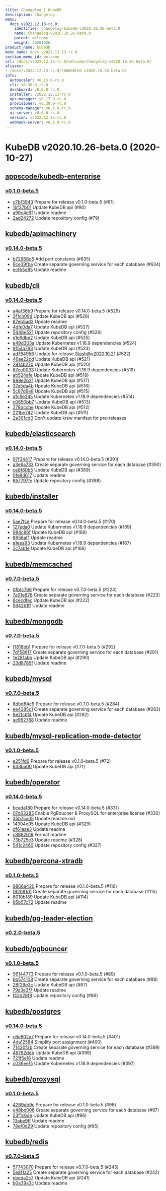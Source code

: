 ```yaml
---
title: Changelog | KubeDB
description: Changelog
menu:
  docs_v2022.12.13-rc.0:
    identifier: changelog-kubedb-v2020.10.26-beta.0
    name: Changelog-v2020.10.26-beta.0
    parent: welcome
    weight: 20201026
product_name: kubedb
menu_name: docs_v2022.12.13-rc.0
section_menu_id: welcome
url: /docs/v2022.12.13-rc.0/welcome/changelog-v2020.10.26-beta.0/
aliases:
- /docs/v2022.12.13-rc.0/CHANGELOG-v2020.10.26-beta.0/
info:
  autoscaler: v0.15.0-rc.0
  cli: v0.30.0-rc.0
  dashboard: v0.6.0-rc.0
  installer: v2022.12.13-rc.0
  ops-manager: v0.17.0-rc.0
  provisioner: v0.30.0-rc.0
  schema-manager: v0.6.0-rc.0
  ui-server: v0.6.0-rc.0
  version: v2022.12.13-rc.0
  webhook-server: v0.6.0-rc.0
---
```


# KubeDB v2020.10.26-beta.0 (2020-10-27)


## [appscode/kubedb-enterprise](https://github.com/appscode/kubedb-enterprise)

### [v0.1.0-beta.5](https://github.com/appscode/kubedb-enterprise/releases/tag/v0.1.0-beta.5)

- [c7bf3943](https://github.com/appscode/kubedb-enterprise/commit/c7bf3943) Prepare for release v0.1.0-beta.5 (#81)
- [1bf37b01](https://github.com/appscode/kubedb-enterprise/commit/1bf37b01) Update KubeDB api (#80)
- [a99c4e9f](https://github.com/appscode/kubedb-enterprise/commit/a99c4e9f) Update readme
- [2ad24272](https://github.com/appscode/kubedb-enterprise/commit/2ad24272) Update repository config (#79)



## [kubedb/apimachinery](https://github.com/kubedb/apimachinery)

### [v0.14.0-beta.5](https://github.com/kubedb/apimachinery/releases/tag/v0.14.0-beta.5)

- [b72968d5](https://github.com/kubedb/apimachinery/commit/b72968d5) Add port constants (#635)
- [6ce39fbe](https://github.com/kubedb/apimachinery/commit/6ce39fbe) Create separate governing service for each database (#634)
- [ecfb5d85](https://github.com/kubedb/apimachinery/commit/ecfb5d85) Update readme



## [kubedb/cli](https://github.com/kubedb/cli)

### [v0.14.0-beta.5](https://github.com/kubedb/cli/releases/tag/v0.14.0-beta.5)

- [a4af36b9](https://github.com/kubedb/cli/commit/a4af36b9) Prepare for release v0.14.0-beta.5 (#529)
- [2f1cb09d](https://github.com/kubedb/cli/commit/2f1cb09d) Update KubeDB api (#528)
- [87eb5ad3](https://github.com/kubedb/cli/commit/87eb5ad3) Update readme
- [4dfe0da7](https://github.com/kubedb/cli/commit/4dfe0da7) Update KubeDB api (#527)
- [5448e521](https://github.com/kubedb/cli/commit/5448e521) Update repository config (#526)
- [e1e9dbe2](https://github.com/kubedb/cli/commit/e1e9dbe2) Update KubeDB api (#525)
- [e49d303a](https://github.com/kubedb/cli/commit/e49d303a) Update Kubernetes v1.18.9 dependencies (#524)
- [9f54a783](https://github.com/kubedb/cli/commit/9f54a783) Update KubeDB api (#523)
- [ad764956](https://github.com/kubedb/cli/commit/ad764956) Update for release Stash@v2020.10.21 (#522)
- [46ae22cd](https://github.com/kubedb/cli/commit/46ae22cd) Update KubeDB api (#521)
- [2914b270](https://github.com/kubedb/cli/commit/2914b270) Update KubeDB api (#520)
- [87ce0033](https://github.com/kubedb/cli/commit/87ce0033) Update Kubernetes v1.18.9 dependencies (#519)
- [ab524afe](https://github.com/kubedb/cli/commit/ab524afe) Update KubeDB api (#518)
- [899e2b21](https://github.com/kubedb/cli/commit/899e2b21) Update KubeDB api (#517)
- [37a5da4b](https://github.com/kubedb/cli/commit/37a5da4b) Update KubeDB api (#516)
- [5c87d6e8](https://github.com/kubedb/cli/commit/5c87d6e8) Update KubeDB api (#515)
- [dfc9e245](https://github.com/kubedb/cli/commit/dfc9e245) Update Kubernetes v1.18.9 dependencies (#514)
- [c0650bb7](https://github.com/kubedb/cli/commit/c0650bb7) Update KubeDB api (#513)
- [278dccbe](https://github.com/kubedb/cli/commit/278dccbe) Update KubeDB api (#512)
- [221be742](https://github.com/kubedb/cli/commit/221be742) Update KubeDB api (#511)
- [2a301cd0](https://github.com/kubedb/cli/commit/2a301cd0) Don't update krew manifest for pre-releases



## [kubedb/elasticsearch](https://github.com/kubedb/elasticsearch)

### [v0.14.0-beta.5](https://github.com/kubedb/elasticsearch/releases/tag/v0.14.0-beta.5)

- [97f34417](https://github.com/kubedb/elasticsearch/commit/97f34417) Prepare for release v0.14.0-beta.5 (#391)
- [a3e9a733](https://github.com/kubedb/elasticsearch/commit/a3e9a733) Create separate governing service for each database (#390)
- [ce8f80b5](https://github.com/kubedb/elasticsearch/commit/ce8f80b5) Update KubeDB api (#389)
- [0fe8d617](https://github.com/kubedb/elasticsearch/commit/0fe8d617) Update readme
- [657797fe](https://github.com/kubedb/elasticsearch/commit/657797fe) Update repository config (#388)



## [kubedb/installer](https://github.com/kubedb/installer)

### [v0.14.0-beta.5](https://github.com/kubedb/installer/releases/tag/v0.14.0-beta.5)

- [5ae7fce](https://github.com/kubedb/installer/commit/5ae7fce) Prepare for release v0.14.0-beta.5 (#170)
- [127eda0](https://github.com/kubedb/installer/commit/127eda0) Update Kubernetes v1.18.9 dependencies (#169)
- [984c86f](https://github.com/kubedb/installer/commit/984c86f) Update KubeDB api (#168)
- [8956af1](https://github.com/kubedb/installer/commit/8956af1) Update readme
- [a1eea93](https://github.com/kubedb/installer/commit/a1eea93) Update Kubernetes v1.18.9 dependencies (#167)
- [2c7ab1e](https://github.com/kubedb/installer/commit/2c7ab1e) Update KubeDB api (#166)



## [kubedb/memcached](https://github.com/kubedb/memcached)

### [v0.7.0-beta.5](https://github.com/kubedb/memcached/releases/tag/v0.7.0-beta.5)

- [0fbfc766](https://github.com/kubedb/memcached/commit/0fbfc766) Prepare for release v0.7.0-beta.5 (#224)
- [7a01e878](https://github.com/kubedb/memcached/commit/7a01e878) Create separate governing service for each database (#223)
- [6cecdfec](https://github.com/kubedb/memcached/commit/6cecdfec) Update KubeDB api (#222)
- [5942b1ff](https://github.com/kubedb/memcached/commit/5942b1ff) Update readme



## [kubedb/mongodb](https://github.com/kubedb/mongodb)

### [v0.7.0-beta.5](https://github.com/kubedb/mongodb/releases/tag/v0.7.0-beta.5)

- [f1818bb1](https://github.com/kubedb/mongodb/commit/f1818bb1) Prepare for release v0.7.0-beta.5 (#292)
- [7d1586f7](https://github.com/kubedb/mongodb/commit/7d1586f7) Create separate governing service for each database (#291)
- [1e281abb](https://github.com/kubedb/mongodb/commit/1e281abb) Update KubeDB api (#290)
- [23d8785f](https://github.com/kubedb/mongodb/commit/23d8785f) Update readme



## [kubedb/mysql](https://github.com/kubedb/mysql)

### [v0.7.0-beta.5](https://github.com/kubedb/mysql/releases/tag/v0.7.0-beta.5)

- [8dbd64c9](https://github.com/kubedb/mysql/commit/8dbd64c9) Prepare for release v0.7.0-beta.5 (#284)
- [ee4285c1](https://github.com/kubedb/mysql/commit/ee4285c1) Create separate governing service for each database (#283)
- [8e2fcbf4](https://github.com/kubedb/mysql/commit/8e2fcbf4) Update KubeDB api (#282)
- [ae962768](https://github.com/kubedb/mysql/commit/ae962768) Update readme



## [kubedb/mysql-replication-mode-detector](https://github.com/kubedb/mysql-replication-mode-detector)

### [v0.1.0-beta.5](https://github.com/kubedb/mysql-replication-mode-detector/releases/tag/v0.1.0-beta.5)

- [e251fd6](https://github.com/kubedb/mysql-replication-mode-detector/commit/e251fd6) Prepare for release v0.1.0-beta.5 (#72)
- [633ba00](https://github.com/kubedb/mysql-replication-mode-detector/commit/633ba00) Update KubeDB api (#71)



## [kubedb/operator](https://github.com/kubedb/operator)

### [v0.14.0-beta.5](https://github.com/kubedb/operator/releases/tag/v0.14.0-beta.5)

- [bcada180](https://github.com/kubedb/operator/commit/bcada180) Prepare for release v0.14.0-beta.5 (#331)
- [07d63285](https://github.com/kubedb/operator/commit/07d63285) Enable PgBoucner & ProxySQL for enterprise license (#330)
- [35b75a05](https://github.com/kubedb/operator/commit/35b75a05) Update readme.md
- [14304e05](https://github.com/kubedb/operator/commit/14304e05) Update KubeDB api (#329)
- [df61aae3](https://github.com/kubedb/operator/commit/df61aae3) Update readme
- [c9882619](https://github.com/kubedb/operator/commit/c9882619) Format readme
- [73b725e3](https://github.com/kubedb/operator/commit/73b725e3) Update readme (#328)
- [541c2460](https://github.com/kubedb/operator/commit/541c2460) Update repository config (#327)



## [kubedb/percona-xtradb](https://github.com/kubedb/percona-xtradb)

### [v0.1.0-beta.5](https://github.com/kubedb/percona-xtradb/releases/tag/v0.1.0-beta.5)

- [9866a420](https://github.com/kubedb/percona-xtradb/commit/9866a420) Prepare for release v0.1.0-beta.5 (#116)
- [f92081d1](https://github.com/kubedb/percona-xtradb/commit/f92081d1) Create separate governing service for each database (#115)
- [6010b189](https://github.com/kubedb/percona-xtradb/commit/6010b189) Update KubeDB api (#114)
- [95b57c72](https://github.com/kubedb/percona-xtradb/commit/95b57c72) Update readme



## [kubedb/pg-leader-election](https://github.com/kubedb/pg-leader-election)

### [v0.2.0-beta.5](https://github.com/kubedb/pg-leader-election/releases/tag/v0.2.0-beta.5)




## [kubedb/pgbouncer](https://github.com/kubedb/pgbouncer)

### [v0.1.0-beta.5](https://github.com/kubedb/pgbouncer/releases/tag/v0.1.0-beta.5)

- [96144773](https://github.com/kubedb/pgbouncer/commit/96144773) Prepare for release v0.1.0-beta.5 (#89)
- [bb574108](https://github.com/kubedb/pgbouncer/commit/bb574108) Create separate governing service for each database (#88)
- [28f29e3c](https://github.com/kubedb/pgbouncer/commit/28f29e3c) Update KubeDB api (#87)
- [79a3e3f7](https://github.com/kubedb/pgbouncer/commit/79a3e3f7) Update readme
- [f42d28f9](https://github.com/kubedb/pgbouncer/commit/f42d28f9) Update repository config (#86)



## [kubedb/postgres](https://github.com/kubedb/postgres)

### [v0.14.0-beta.5](https://github.com/kubedb/postgres/releases/tag/v0.14.0-beta.5)

- [c6e802a7](https://github.com/kubedb/postgres/commit/c6e802a7) Prepare for release v0.14.0-beta.5 (#401)
- [4da12584](https://github.com/kubedb/postgres/commit/4da12584) Simplify port assignment (#400)
- [71420f2b](https://github.com/kubedb/postgres/commit/71420f2b) Create separate governing service for each database (#399)
- [49792ddb](https://github.com/kubedb/postgres/commit/49792ddb) Update KubeDB api (#398)
- [721f5e16](https://github.com/kubedb/postgres/commit/721f5e16) Update readme
- [c036ee15](https://github.com/kubedb/postgres/commit/c036ee15) Update Kubernetes v1.18.9 dependencies (#397)



## [kubedb/proxysql](https://github.com/kubedb/proxysql)

### [v0.1.0-beta.5](https://github.com/kubedb/proxysql/releases/tag/v0.1.0-beta.5)

- [4269db9c](https://github.com/kubedb/proxysql/commit/4269db9c) Prepare for release v0.1.0-beta.5 (#98)
- [e48bd006](https://github.com/kubedb/proxysql/commit/e48bd006) Create separate governing service for each database (#97)
- [23f1c6de](https://github.com/kubedb/proxysql/commit/23f1c6de) Update KubeDB api (#96)
- [13abe9ff](https://github.com/kubedb/proxysql/commit/13abe9ff) Update readme
- [78ef0d29](https://github.com/kubedb/proxysql/commit/78ef0d29) Update repository config (#95)



## [kubedb/redis](https://github.com/kubedb/redis)

### [v0.7.0-beta.5](https://github.com/kubedb/redis/releases/tag/v0.7.0-beta.5)

- [57743070](https://github.com/kubedb/redis/commit/57743070) Prepare for release v0.7.0-beta.5 (#243)
- [5e8f1a25](https://github.com/kubedb/redis/commit/5e8f1a25) Create separate governing service for each database (#242)
- [ebeda2c7](https://github.com/kubedb/redis/commit/ebeda2c7) Update KubeDB api (#241)
- [b0a39a3c](https://github.com/kubedb/redis/commit/b0a39a3c) Update readme




